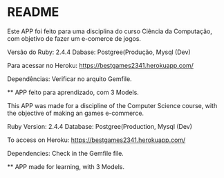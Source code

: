 # README

Este APP foi feito para uma disciplina do curso Ciência da Computação,
com objetivo de fazer um e-comerce de jogos. 

Versão do Ruby: 2.4.4
Dabase: Postgree(Produção, Mysql (Dev)

Para acessar no Heroku: https://bestgames2341.herokuapp.com/

Dependências: Verificar no arquito Gemfile.

** APP feito para aprendizado, com 3 Models. 


This APP was made for a discipline of the Computer Science course,
with the objective of making an games e-commerce.

Ruby Version: 2.4.4
Database: Postgree(Production, Mysql (Dev)

To access on Heroku: https://bestgames2341.herokuapp.com/

Dependencies: Check in the Gemfile file.

** APP made for learning, with 3 Models. 